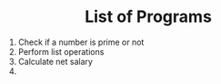 <h1 align="center">List of Programs</h1>

1. Check if a number is prime or not
2. Perform list operations
3. Calculate net salary
4. 